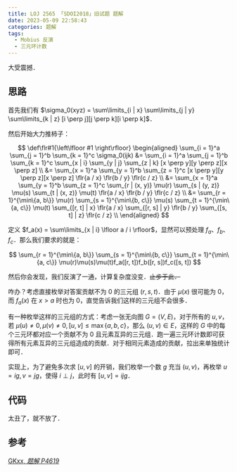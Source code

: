 ```yaml
---
title: LOJ 2565 「SDOI2018」旧试题 题解
date: 2023-05-09 22:58:43
categories: 题解
tags:
  - Mobius 反演
  - 三元环计数
---
```


大受震撼．

## 思路

首先我们有 $\sigma_0(xyz) = \sum\limits_{i | x} \sum\limits_{j | y} \sum\limits_{k | z} [i \perp j][j \perp k][i \perp k]$．

然后开始大力推柿子：

$$
\def\flr#1{\left\lfloor #1 \right\rfloor}
\begin{aligned}
  \sum_{i = 1}^a \sum_{j = 1}^b \sum_{k = 1}^c \sigma_0(ijk)
  &= \sum_{i = 1}^a \sum_{j = 1}^b \sum_{k = 1}^c \sum_{x | i} \sum_{y | j} \sum_{z | k} [x \perp y][y \perp z][x \perp z] \\
  &= \sum_{x = 1}^a \sum_{y = 1}^b \sum_{z = 1}^c [x \perp y][y \perp z][x \perp z] \flr{a / x} \flr{b / y} \flr{c / z} \\
  &= \sum_{x = 1}^a \sum_{y = 1}^b \sum_{z = 1}^c \sum_{r | (x, y)} \mu(r) \sum_{s | (y, z)} \mu(s) \sum_{t | (x, z)} \mu(t) \flr{a / x} \flr{b / y} \flr{c / z} \\
  &= \sum_{r = 1}^{\min\{a, b\}} \mu(r) \sum_{s = 1}^{\min\{b, c\}} \mu(s) \sum_{t = 1}^{\min\{a, c\}} \mu(t) \sum_{[r, t] | x} \flr{a / x} \sum_{[r, s] | y} \flr{b / y} \sum_{[s, t] | z} \flr{c / z} \\
\end{aligned}
$$

定义 $f_a(x) = \sum\limits_{x | i} \lfloor a / i \rfloor$，显然可以预处理 $f_a$、$f_b$、$f_c$．那么我们要求的就是：

$$
\sum_{r = 1}^{\min\{a, b\}} \sum_{s = 1}^{\min\{b, c\}} \sum_{t = 1}^{\min\{a, c\}} \mu(r)\mu(s)\mu(t)f_a([r, t])f_b([r, s])f_c([s, t])
$$

然后你会发现，我们反演了一通，计算复杂度没变．~~止步于此．~~

咋办？考虑直接枚举对答案贡献不为 $0$ 的三元组 $(r, s, t)$．由于 $\mu(x)$ 很可能为 $0$，而 $f_a(x)$ 在 $x > a$ 时也为 $0$，直觉告诉我们这样的三元组不会很多．

有一种枚举这样的三元组的方式：考虑一张无向图 $G = (V, E)$，对于所有的 $u, v$，若 $\mu(u) \not= 0, \mu(v) \not= 0, [u, v] \le \max\{a, b, c\}$，那么 $(u, v) \in E$，这样的 $G$ 中的每个三元环都对应一个贡献不为 $0$ 且元素互异的三元组．跑一遍三元环计数即可获得所有元素互异的三元组造成的贡献．对于相同元素造成的贡献，拉出来单独统计即可．

实现上，为了避免多次求 $[u, v]$ 的开销，我们枚举一个数 $g$ 充当 $(u, v)$，再枚举 $u = ig, v = jg$，使得 $i \perp j$，此时有 $[u, v] = ijg$．

## 代码

太丑了，就不放了．

## 参考

[GKxx, _题解 P4619_](https://www.luogu.com.cn/blog/gkxx-is-here/solution-p4619)
